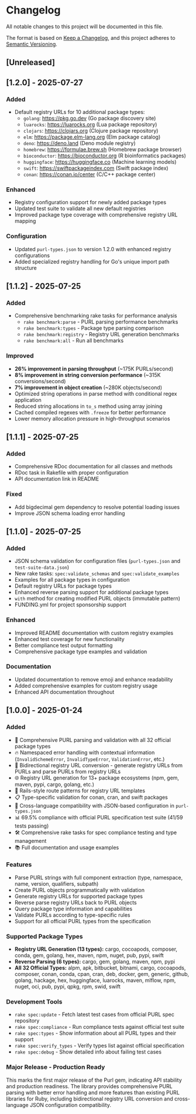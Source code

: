 # Changelog

All notable changes to this project will be documented in this file.

The format is based on [Keep a Changelog](https://keepachangelog.com/en/1.0.0/),
and this project adheres to [Semantic Versioning](https://semver.org/spec/v2.0.0.html).

## [Unreleased]

## [1.2.0] - 2025-07-27

### Added
- Default registry URLs for 10 additional package types:
  - `golang`: https://pkg.go.dev (Go package discovery site)
  - `luarocks`: https://luarocks.org (Lua package repository)
  - `clojars`: https://clojars.org (Clojure package repository)
  - `elm`: https://package.elm-lang.org (Elm package catalog)
  - `deno`: https://deno.land (Deno module registry)
  - `homebrew`: https://formulae.brew.sh (Homebrew package browser)
  - `bioconductor`: https://bioconductor.org (R bioinformatics packages)
  - `huggingface`: https://huggingface.co (Machine learning models)
  - `swift`: https://swiftpackageindex.com (Swift package index)
  - `conan`: https://conan.io/center (C/C++ package center)

### Enhanced
- Registry configuration support for newly added package types
- Updated test suite to validate all new default registries
- Improved package type coverage with comprehensive registry URL mapping

### Configuration
- Updated `purl-types.json` to version 1.2.0 with enhanced registry configurations
- Added specialized registry handling for Go's unique import path structure

## [1.1.2] - 2025-07-25

### Added
- Comprehensive benchmarking rake tasks for performance analysis
  - `rake benchmark:parse` - PURL parsing performance benchmarks
  - `rake benchmark:types` - Package type parsing comparison
  - `rake benchmark:registry` - Registry URL generation benchmarks
  - `rake benchmark:all` - Run all benchmarks

### Improved
- **26% improvement in parsing throughput** (~175K PURLs/second)
- **8% improvement in string conversion performance** (~315K conversions/second)
- **7% improvement in object creation** (~280K objects/second)
- Optimized string operations in parse method with conditional regex application
- Reduced string allocations in `to_s` method using array joining
- Cached compiled regexes with `.freeze` for better performance
- Lower memory allocation pressure in high-throughput scenarios

## [1.1.1] - 2025-07-25

### Added
- Comprehensive RDoc documentation for all classes and methods
- RDoc task in Rakefile with proper configuration
- API documentation link in README

### Fixed
- Add bigdecimal gem dependency to resolve potential loading issues
- Improve JSON schema loading error handling

## [1.1.0] - 2025-07-25

### Added
- JSON schema validation for configuration files (`purl-types.json` and `test-suite-data.json`)
- New rake tasks: `spec:validate_schemas` and `spec:validate_examples`
- Examples for all package types in configuration
- Default registry URLs for package types
- Enhanced reverse parsing support for additional package types
- `with` method for creating modified PURL objects (immutable pattern)
- FUNDING.yml for project sponsorship support

### Enhanced
- Improved README documentation with custom registry examples
- Enhanced test coverage for new functionality
- Better compliance test output formatting
- Comprehensive package type examples and validation

### Documentation
- Updated documentation to remove emoji and enhance readability
- Added comprehensive examples for custom registry usage
- Enhanced API documentation throughout

## [1.0.0] - 2025-01-24

### Added
- 🎯 Comprehensive PURL parsing and validation with all 32 official package types
- 🔥 Namespaced error handling with contextual information (`InvalidSchemeError`, `InvalidTypeError`, `ValidationError`, etc.)
- 🔄 Bidirectional registry URL conversion - generate registry URLs from PURLs and parse PURLs from registry URLs
- 🌐 Registry URL generation for 13+ package ecosystems (npm, gem, maven, pypi, cargo, golang, etc.)
- 🎨 Rails-style route patterns for registry URL templates
- 📋 Type-specific validation for conan, cran, and swift packages
- 🤝 Cross-language compatibility with JSON-based configuration in `purl-types.json`
- 📊 69.5% compliance with official PURL specification test suite (41/59 tests passing)
- 🛠️ Comprehensive rake tasks for spec compliance testing and type management
- 📚 Full documentation and usage examples

### Features
- Parse PURL strings with full component extraction (type, namespace, name, version, qualifiers, subpath)
- Create PURL objects programmatically with validation
- Generate registry URLs for supported package types
- Reverse parse registry URLs back to PURL objects
- Query package type information and capabilities
- Validate PURLs according to type-specific rules
- Support for all official PURL types from the specification

### Supported Package Types
- **Registry URL Generation (13 types):** cargo, cocoapods, composer, conda, gem, golang, hex, maven, npm, nuget, pub, pypi, swift
- **Reverse Parsing (6 types):** cargo, gem, golang, maven, npm, pypi
- **All 32 Official Types:** alpm, apk, bitbucket, bitnami, cargo, cocoapods, composer, conan, conda, cpan, cran, deb, docker, gem, generic, github, golang, hackage, hex, huggingface, luarocks, maven, mlflow, npm, nuget, oci, pub, pypi, qpkg, rpm, swid, swift

### Development Tools
- `rake spec:update` - Fetch latest test cases from official PURL spec repository
- `rake spec:compliance` - Run compliance tests against official test suite
- `rake spec:types` - Show information about all PURL types and their support
- `rake spec:verify_types` - Verify types list against official specification
- `rake spec:debug` - Show detailed info about failing test cases

### Major Release - Production Ready
This marks the first major release of the Purl gem, indicating API stability and production readiness. The library provides comprehensive PURL parsing with better error handling and more features than existing PURL libraries for Ruby, including bidirectional registry URL conversion and cross-language JSON configuration compatibility.
